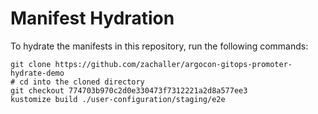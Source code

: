 # Manifest Hydration

To hydrate the manifests in this repository, run the following commands:

```shell
git clone https://github.com/zachaller/argocon-gitops-promoter-hydrate-demo
# cd into the cloned directory
git checkout 774703b970c2d0e330473f7312221a2d8a577ee3
kustomize build ./user-configuration/staging/e2e
```
